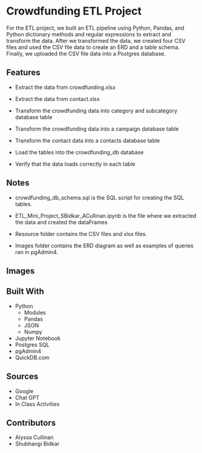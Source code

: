 
# Crowdfunding ETL Project

For the ETL project, we built an ETL pipeline using Python, Pandas, and Python dictionary methods and regular expressions to extract and transform the data. After we transformed the data, we created four CSV files and used the CSV file data to create an ERD and a table schema. Finally, we uploaded the CSV file data into a Postgres database.


## Features

* Extract the data from crowdfunding.xlsx

* Extract the data from contact.xlsx

* Transform the crowdfunding data into category and subcategory database table

* Transform the crowdfunding data into a campaign database table

* Transform the contact data into a contacts database table

* Load the tables into the crowdfunding_db database

* Verify that the data loads correctly in each table

## Notes
* crowdfunding_db_schema.sql is the SQL script for creating the SQL tables.

* ETL_Mini_Project_SBidkar_ACullinan.ipynb is the file where we extracted the data and created the dataFrames

* Resource folder contains the CSV files and xlsx files.

* Images folder contains the ERD diagram as well as examples of queries ran in pgAdmin4.

## Images 

## Built With

* Python 
    * Modules
    * Pandas
    * JSON
    * Numpy
* Jupyter Notebook
* Postgres SQL
* pgAdmin4
* QuickDB.com

## Sources
* Google
* Chat GPT 
* In Class Activities

## Contributors
* Alyssa Cullinan
* Shubhangi Bidkar

